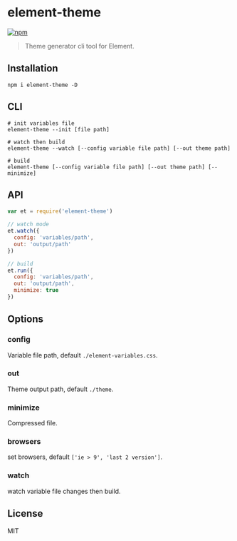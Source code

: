 # element-theme
[![npm](https://img.shields.io/npm/v/element-theme.svg)](https://www.npmjs.com/package/element-theme)

> Theme generator cli tool for Element.

## Installation
```shell
npm i element-theme -D
```

## CLI
```shell
# init variables file
element-theme --init [file path]

# watch then build
element-theme --watch [--config variable file path] [--out theme path]

# build
element-theme [--config variable file path] [--out theme path] [--minimize]
```

## API
```javascript
var et = require('element-theme')

// watch mode
et.watch({
  config: 'variables/path',
  out: 'output/path'
})

// build
et.run({
  config: 'variables/path',
  out: 'output/path',
  minimize: true
})
```

## Options
### config
Variable file path, default `./element-variables.css`.

### out
Theme output path, default `./theme`.

### minimize
Compressed file.

### browsers
set browsers, default `['ie > 9', 'last 2 version']`.

### watch
watch variable file changes then build.

## License
MIT
